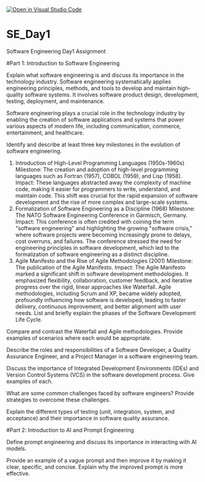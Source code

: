 [![Open in Visual Studio Code](https://classroom.github.com/assets/open-in-vscode-2e0aaae1b6195c2367325f4f02e2d04e9abb55f0b24a779b69b11b9e10269abc.svg)](https://classroom.github.com/online_ide?assignment_repo_id=15565802&assignment_repo_type=AssignmentRepo)
# SE_Day1
Software Engineering Day1 Assignment

#Part 1: Introduction to Software Engineering

Explain what software engineering is and discuss its importance in the technology industry.
Software engineering systematically applies engineering principles, methods, and tools to develop and maintain high-quality software systems. It involves software product design, development, testing, deployment, and maintenance.

Software engineering plays a crucial role in the technology industry by enabling the creation of software applications and systems that power various aspects of modern life, including communication, commerce, entertainment, and healthcare.





Identify and describe at least three key milestones in the evolution of software engineering.

1. Introduction of High-Level Programming Languages (1950s-1960s)
Milestone: The creation and adoption of high-level programming languages such as Fortran (1957), COBOL (1959), and Lisp (1958).
Impact: These languages abstracted away the complexity of machine code, making it easier for programmers to write, understand, and maintain code. This shift was crucial for the rapid expansion of software development and the rise of more complex and large-scale systems.
2. Formalization of Software Engineering as a Discipline (1968)
Milestone: The NATO Software Engineering Conference in Garmisch, Germany.
Impact: This conference is often credited with coining the term "software engineering" and highlighting the growing "software crisis," where software projects were becoming increasingly prone to delays, cost overruns, and failures. The conference stressed the need for engineering principles in software development, which led to the formalization of software engineering as a distinct discipline.
3. Agile Manifesto and the Rise of Agile Methodologies (2001)
Milestone: The publication of the Agile Manifesto.
Impact: The Agile Manifesto marked a significant shift in software development methodologies. It emphasized flexibility, collaboration, customer feedback, and iterative progress over the rigid, linear approaches like Waterfall. Agile methodologies, including Scrum and XP, became widely adopted, profoundly influencing how software is developed, leading to faster delivery, continuous improvement, and better alignment with user needs.
List and briefly explain the phases of the Software Development Life Cycle.


Compare and contrast the Waterfall and Agile methodologies. Provide examples of scenarios where each would be appropriate.


Describe the roles and responsibilities of a Software Developer, a Quality Assurance Engineer, and a Project Manager in a software engineering team.


Discuss the importance of Integrated Development Environments (IDEs) and Version Control Systems (VCS) in the software development process. Give examples of each.


What are some common challenges faced by software engineers? Provide strategies to overcome these challenges.


Explain the different types of testing (unit, integration, system, and acceptance) and their importance in software quality assurance.


#Part 2: Introduction to AI and Prompt Engineering


Define prompt engineering and discuss its importance in interacting with AI models.


Provide an example of a vague prompt and then improve it by making it clear, specific, and concise. Explain why the improved prompt is more effective.
